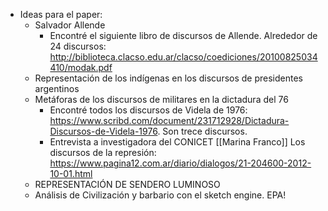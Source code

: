 - Ideas para el paper:
	- Salvador Allende
		- Encontré el siguiente libro de discursos de Allende. Alrededor de 24 discursos: http://biblioteca.clacso.edu.ar/clacso/coediciones/20100825034410/modak.pdf
	- Representación de los indígenas en los discursos de presidentes argentinos
	- Metáforas de los discursos de militares en la dictadura del 76
		- Encontré todos los discursos de Videla de 1976: https://www.scribd.com/document/231712928/Dictadura-Discursos-de-Videla-1976. Son trece discursos.
		- Entrevista a investigadora del CONICET [[Marina Franco]] Los discursos de la represión: https://www.pagina12.com.ar/diario/dialogos/21-204600-2012-10-01.html
	- REPRESENTACIÓN DE SENDERO LUMINOSO
	- Análisis de Civilización y barbario con el sketch engine. EPA!